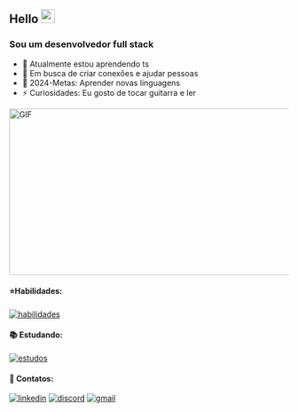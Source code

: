 

## Hello <img src="https://media.giphy.com/media/hvRJCLFzcasrR4ia7z/giphy.gif" width="25px">

### Sou um desenvolvedor full stack

- 🌱 Atualmente estou aprendendo ts
- 👯 Em busca de criar conexões e ajudar pessoas
- 🥅 2024-Metas: Aprender novas linguagens
- ⚡ Curiosidades: Eu gosto de tocar guitarra e ler

<img alt="GIF" src="https://github.com/joao-dev7/joao-dev7/assets/117098725/0bcd9cdb-34e5-4873-b8a2-1a41307fae2a" width="550" height="300" />

#### ⭐Habilidades: 
[![habilidades](https://skillicons.dev/icons?i=js,html,css,git,github&perline=3)](https://skillicons.dev)

#### 📚 Estudando:
[![estudos](https://skillicons.dev/icons?i=ts&perline=3)](https://skillicons.dev)

#### 🔗 Contatos:
[![linkedin](https://img.shields.io/badge/LinkedIn-0077B5?style=for-the-badge&logo=linkedin&logoColor=white)](https://www.linkedin.com/in/joaopedrossdev/)
[![discord](https://img.shields.io/badge/Discord-5865F2?style=for-the-badge&logo=discord&logoColor=white)](https://www.discord.com/users/894651919115616327/)
[![gmail](https://img.shields.io/badge/Gmail-D14836?style=for-the-badge&logo=gmail&logoColor=white)](mailto:joaopedrosilvasalesss@gmail.com)

<br />


